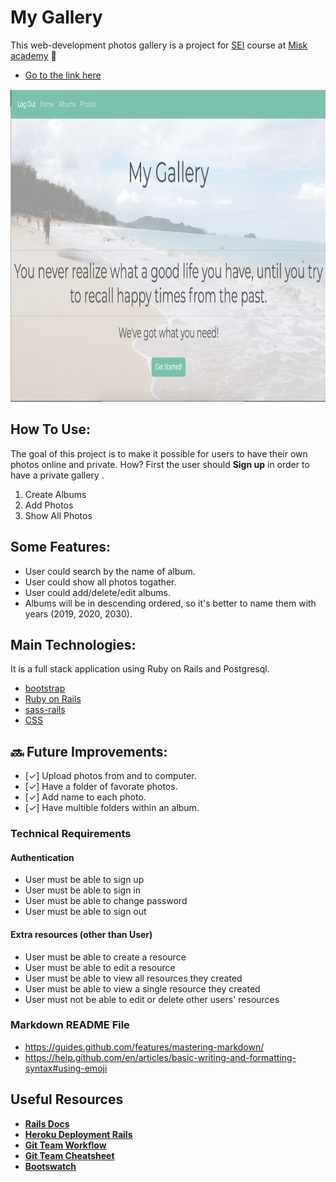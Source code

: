 # My Gallery 
This web-development photos gallery is a project for [SEI](https://generalassemb.ly/) course at [Misk academy](https://misk.org.sa/miskacademy/) :camera_flash:
* [Go to the link here](https://my-gallery-ahlam.herokuapp.com/) 
<p align="center"><img src="./images/main.png" width="800" height="500"></p>

## How To Use: 
The goal of this project is to make it possible for users to have their own photos online and private.
How? First the user should **Sign up** in order to have a private gallery . 

1. Create Albums
2. Add Photos
3. Show All Photos


## Some Features:
* User could search by the name of album.
* User could show all photos togather.
* User could add/delete/edit albums.
* Albums will be in descending ordered, so it's better to name them with years (2019, 2020, 2030).

## Main Technologies:
It is a full stack application using Ruby on Rails and Postgresql.
* [bootstrap](https://github.com/twbs/bootstrap-rubygem)
* [Ruby on Rails](https://rubyonrails.org/)
* [sass-rails](https://github.com/rails/sass-rails)
* [CSS](https://www.w3schools.com/css/)

## :soon: Future Improvements:
- [&#x2713;] Upload photos from and to computer.
- [&#x2713;] Have a folder of favorate photos.
- [&#x2713;] Add name to each photo. 
- [&#x2713;] Have multible folders within an album.


### Technical Requirements 

#### Authentication
- User must be able to sign up
- User must be able to sign in
- User must be able to change password
- User must be able to sign out

#### Extra resources (other than User)
- User must be able to create a resource
- User must be able to edit a resource
- User must be able to view all resources they created
- User must be able to view a single resource they created
- User must not be able to edit or delete other users' resources



### Markdown README File
* https://guides.github.com/features/mastering-markdown/
* https://help.github.com/en/articles/basic-writing-and-formatting-syntax#using-emoji



## Useful Resources
- **[Rails Docs](https://guides.rubyonrails.org/getting_started.html)**
- **[Heroku Deployment Rails](https://devcenter.heroku.com/articles/getting-started-with-rails5)**
- **[Git Team Workflow](https://www.atlassian.com/git/tutorials/comparing-workflows)**
- **[Git Team Cheatsheet](https://jameschambers.co/writing/git-team-workflow-cheatsheet/)**
- **[Bootswatch](https://bootswatch.com/)**
